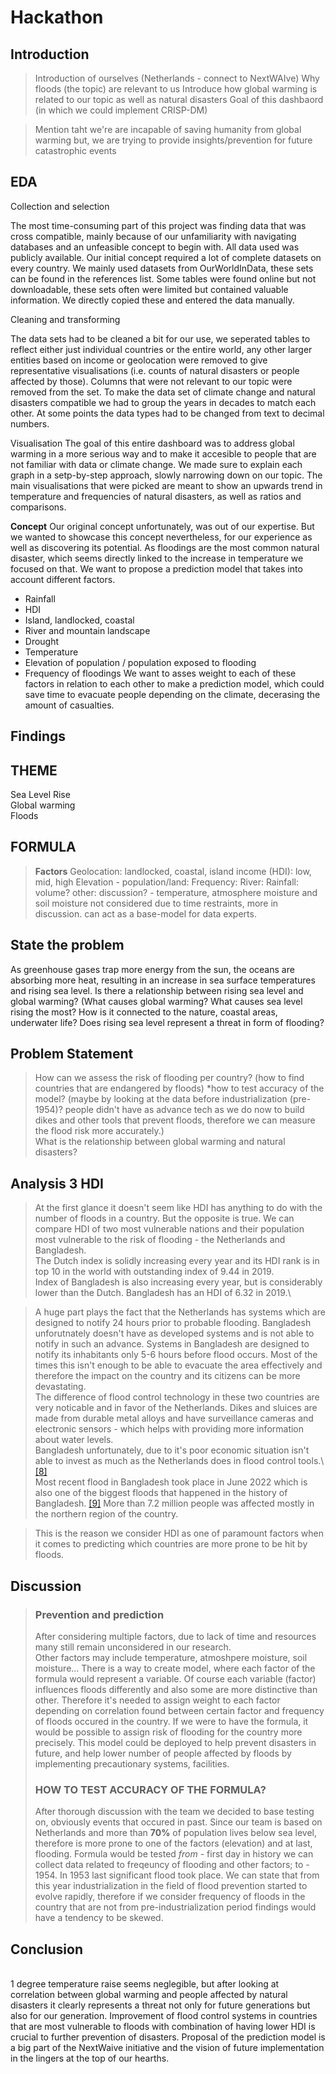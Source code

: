 # **Hackathon**

## **Introduction**
> Introduction of ourselves (Netherlands - connect to NextWAIve)
> Why floods (the topic) are relevant to us
> Introduce how global warming is related to our topic as well as natural disasters
> Goal of this dashbaord (in which we could implement CRISP-DM)

> Mention taht we're are incapable of saving humanity from global warming but, we are trying to provide insights/prevention for future catastrophic events


## **EDA**
Collection and selection

The most time-consuming part of this project was finding data that was cross compatible, mainly because of our unfamiliarity with navigating databases and an unfeasible concept to begin with. All data used was publicly available. Our initial concept required a lot of complete datasets on every country. We mainly used datasets from OurWorldInData, these sets can be found in the references list. Some tables were found online but not downloadable, these sets often were limited but contained valuable information. We directly copied these and entered the data manually.



Cleaning and transforming

The data sets had to be cleaned a bit for our use, we seperated tables to reflect either just individual countries or the entire world, any other larger entities based on income or geolocation were removed to give representative visualisations (i.e. counts of natural disasters or people affected by those). Columns that were not relevant to our topic were removed from the set. To make the data set of climate change and natural disasters compatible we had to group the years in decades to match each other. At some points the data types had to be changed from text to decimal numbers.


Visualisation
The goal of this entire dashboard was to address global warming in a more serious way and to make it accesible to people that are not familiar with data or climate change. We made sure to explain each graph in a setp-by-step approach, slowly narrowing down on our topic. The main visualisations that were picked are meant to show an upwards trend in temperature and frequencies of natural disasters, as well as ratios and comparisons.


**Concept**
Our original concept unfortunately, was out of our expertise. But we wanted to showcase this concept nevertheless, for our experience as well as discovering its potential. As floodings are the most common natural disaster, which seems directly linked to the increase in temperature we focused on that. We want to propose a prediction model that takes into account different factors.
* Rainfall
* HDI
* Island, landlocked, coastal
* River and mountain landscape
* Drought
* Temperature
* Elevation of population / population exposed to flooding
* Frequency of floodings
We want to asses weight to each of these factors in relation to each other to make a prediction model, which could save time to evacuate people depending on the climate, decerasing the amount of casualties.

## **Findings**



## **THEME**
Sea Level Rise  
Global warming  
Floods


## **FORMULA**
> **Factors**
> Geolocation: landlocked, coastal, island
> income (HDI): low, mid, high
> Elevation - population/land:
> Frequency: 
> River:
> Rainfall: volume?
> other: discussion? - temperature, atmosphere moisture and soil moisture not considered due to time restraints, more in discussion. can act as a base-model for data experts. 

## **State the problem**
As greenhouse gases trap more energy from the sun, the oceans are absorbing more heat, resulting in an increase in sea surface temperatures and rising sea level.
Is there a relationship between rising sea level and global warming? (What causes global warming? What causes sea level rising the most? How is it connected to the nature, coastal areas, underwater life? Does rising sea level represent a threat in form of flooding?

## **Problem Statement**
> How can we assess the risk of flooding per country? (how to find countries that are endangered by floods)
> *how to test accuracy of the model? (maybe by looking at the data before industrialization (pre-1954)? people didn't have as advance tech as we do now to build dikes and other tools that prevent floods, therefore we can measure the flood risk more accurately.)\
> What is the relationship between global warming and natural disasters?
> 
> 
## **Analysis 3 HDI**
> At the first glance it doesn't seem like HDI has anything to do with the number of floods in a country. But the opposite is true. We can compare HDI of two most vulnerable nations and their population most vulnerable to the risk of flooding - the Netherlands and Bangladesh.\
> The Dutch index is solidly increasing every year and its HDI rank is in top 10 in the world with outstanding index of 9.44 in 2019.\
> Index of Bangladesh is also increasing every year, but is considerably lower than the Dutch. Bangladesh has an HDI of 6.32 in 2019.\

>A huge part plays the fact that the Netherlands has systems which are designed to notify 24 hours prior to probable flooding. Bangladesh unforutnately doesn't have as developed systems and is not able to notify in such an advance. Systems in Bangladesh are designed to notify its inhabitants only 5-6 hours before flood occurs. Most of the times this isn't enough to be able to evacuate the area effectively and therefore the impact on the country and its citizens can be more devastating.\
> The difference of flood control technology in these two countries are very noticable and in favor of the Netherlands. Dikes and sluices are made from durable metal alloys and have surveillance cameras and electronic sensors - which helps with providing more information about water levels.\
> Bangladesh unfortunately, due to it's poor economic situation isn't able to invest as much as the Netherlands does in flood control tools.\ [[8]](https://water104website.weebly.com/bangladesh-flooding-and-impacts.html)\
> Most recent flood in Bangladesh took place in June 2022 which is also one of the biggest floods that happened in the history of Bangladesh. [[9]](https://www.ifrc.org/press-release/millions-bangladesh-impacted-one-worst-floodings-ever-seen)
> More than 7.2 million people was affected mostly in the northern region of the country.

> This is the reason we consider HDI as one of paramount factors when it comes to predicting which countries are more prone to be hit by floods.


## **Discussion**
> ### **Prevention and prediction**
> After considering multiple factors, due to lack of time and resources many still remain unconsidered in our research.\
> Other factors may include temperature, atmoshpere moisture, soil moisture...
> There is a way to create model, where each factor of the formula would represent a variable. Of course each variable (factor) influences floods differently and also some are more distinctive than other. Therefore it's needed to assign weight to each factor depending on correlation found between certain factor and frequency of floods occured in the country.
> If we were to have the formula, it would be possible to assign risk of flooding for the country more precisely. This model could be deployed to help prevent disasters in future, and help lower number of people affected by floods by implementing precautionary systems, facilities.
> ### **HOW TO TEST ACCURACY OF THE FORMULA?**
> After thorough discussion with the team we decided to base testing on, obviously events that occured in past. Since our team is based on Netherlands and more than **70%** of population lives below sea level, therefore is more prone to one of the factors (elevation) and at last, flooding. Formula would be tested _from_ - first day in history we can collect data related to freqeuncy of flooding and other factors; to - 1954. In 1953 last significant flood took place. We can state that from this year industrialization in the field of flood prevention started to evolve rapidly, therefore if we consider frequency of floods in the country that are not from pre-industrialization period findings would have a tendency to be skewed. 
## **Conclusion**
\
1 degree temperature raise seems neglegible, but after looking at correlation between global warming and people affected by natural disasters it clearly represents a threat not only for future generations but also for our generation. Improvement of flood control systems in countries that are most vulnerable to floods with combination of having lower HDI  is crucial to further prevention of disasters. Proposal of the prediction model is a big part of the NextWaive initiative and the vision of future implementation in the lingers at the top of our hearths.